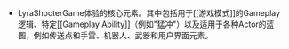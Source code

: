 - LyraShooterGame体验的核心元素。其中包括用于[[游戏模式]]的Gameplay逻辑、特定[[Gameplay Ability]]（例如"猛冲"）以及适用于各种Actor的蓝图，例如传送点和手雷、机器人、武器和用户界面元素。